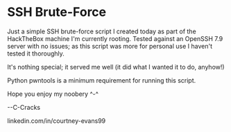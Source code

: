 # SSH Brute-Force

Just a simple SSH brute-force script I created today as part of the HackTheBox machine I'm currently rooting.
Tested against an OpenSSH 7.9 server with no issues; as this script was more for personal use I haven't tested it thoroughly.

It's nothing special; it served me well (it did what I wanted it to do, anyhow!)

Python pwntools is a minimum requirement for running this script.

Hope you enjoy my noobery ^-^

--C-Cracks

linkedin.com/in/courtney-evans99
